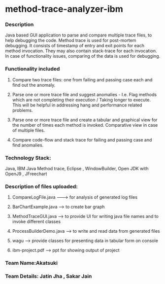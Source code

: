 # method-trace-analyzer-ibm

<h3>    Description     </h3>
 Java based GUI application to parse and compare multiple trace files, to help debugging the code. Method trace is used for 
 post-mortem debugging. It consists of timestamp of entry and exit points for each method invocation. They may also 
 contain stack-trace for each invocation. In case of functionality issues, comparing of the data is used for debugging.

<h3>     Functionality included     </h3>

 1. Compare two trace files: one from failing and passing case each and find out the
anomaly.

2. Parse one or more trace file and suggest anomalies - I.e. Flag methods which are not
completing their execution / Taking longer to execute. This will be helpful in addressing
hang and performance related problems.

3. Parse one or more trace file and create a tabular and graphical view for the number of
times each method is invoked. Comparative view in case of multiple files.

4. Compare code-flow and stack trace for failing and passing case and find anomalies. 

<h3>     Technology Stack:     </h3>
 Java, IBM Java Method trace, Eclipse , WindowBuilder, Open JDK with OpenJ9 , JFreechart 
<h3>     Description of files uploaded:     </h3>

 1. CompareLogFile.java ---> for analysis of generated log files
 
 2. BarChartExample.java --> to create bar graph
 
 3. MethodTraceGUI.java --> to provide UI for writing java file names and to invoke different classes
 
 4. ProcessBuilderDemo.java --> to write and read data from generated files
 
 5. wagu --> provide classes for presenting data in tabular form on console
 
 6. ibm-project.pdf --> ppt for showing output of project
 
 <h3>     Team Name:Akatsuki    </h3>
 <h3>     Team Details: Jatin Jha , Sakar Jain   </h3>
